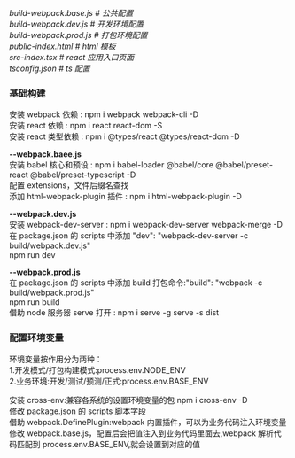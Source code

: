 _build-webpack.base.js # 公共配置<br/>
build-webpack.dev.js # 开发环境配置<br/>
build-webpack.prod.js # 打包环境配置<br/>
public-index.html # html 模板<br/>
src-index.tsx # react 应用入口页面<br/>
tsconfig.json # ts 配置<br/>_

### 基础构建

安装 webpack 依赖 : npm i webpack webpack-cli -D<br/>
安装 react 依赖 : npm i react react-dom -S<br/>
安装 react 类型依赖 : npm i @types/react @types/react-dom -D<br/>

**--webpack.baee.js**<br/>
安装 babel 核心和预设 : npm i babel-loader @babel/core @babel/preset-react @babel/preset-typescript -D<br/>
配置 extensions，文件后缀名查找<br/>
添加 html-webpack-plugin 插件 : npm i html-webpack-plugin -D<br/>

**--webpack.dev.js**<br/>
安装 webpack-dev-server : npm i webpack-dev-server webpack-merge -D<br/>
在 package.json 的 scripts 中添加 "dev": "webpack-dev-server -c build/webpack.dev.js"<br/>
npm run dev<br/>

**--webpack.prod.js**<br/>
在 package.json 的 scripts 中添加 build 打包命令:"build": "webpack -c build/webpack.prod.js"<br/>
npm run build<br/>
借助 node 服务器 serve 打开 : npm i serve -g serve -s dist<br/>

### 配置环境变量

环境变量按作用分为两种：<br/> 1.开发模式/打包构建模式:process.env.NODE_ENV<br/> 2.业务环境:开发/测试/预测/正式:process.env.BASE_ENV<br/>

安装 cross-env:兼容各系统的设置环境变量的包 npm i cross-env -D<br/>
修改 package.json 的 scripts 脚本字段<br/>
借助 webpack.DefinePlugin:webpack 内置插件，可以为业务代码注入环境变量<br/>
修改 webpack.base.js，配置后会把值注入到业务代码里面去,webpack 解析代码匹配到 process.env.BASE_ENV,就会设置到对应的值<br/>
